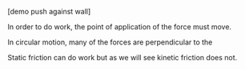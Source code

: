[demo push against wall]

<lrndesign-sidenote label="Instructor Note" icon="bookmark" bg-color="#c2e5f2">
In order to do work, the point of application of the force must move. 
</lrndesign-sidenote>

In circular motion, many of the forces are perpendicular to the 

Static friction can do work but as we will see kinetic friction does not. 
